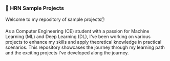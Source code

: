 ### 📁 HRN Sample Projects

Welcome to my repository of sample projects✋

As a Computer Engineering (CE) student with a passion for Machine Learning (ML) and Deep Learning (DL), I've been working on various projects to enhance my skills and apply theoretical knowledge in practical scenarios. This repository showcases the journey through my learning path and the exciting projects I've developed along the journey.

